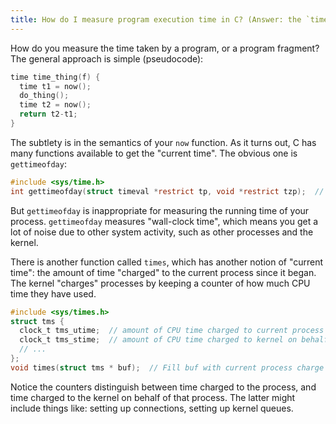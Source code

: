 ```yaml
---
title: How do I measure program execution time in C? (Answer: the `times` function)
---
```


How do you measure the time taken by a program, or a program fragment? The general approach is simple (pseudocode):

```c
time time_thing(f) {
  time t1 = now();
  do_thing();
  time t2 = now();
  return t2-t1;
}
```

The subtlety is in the semantics of your `now` function. As it turns out, C has many functions available to get the "current time". The obvious one is `gettimeofday`:

```c
#include <sys/time.h>
int gettimeofday(struct timeval *restrict tp, void *restrict tzp);  // The system's notion of the current Greenwich time and the current time zone
```

But `gettimeofday` is inappropriate for measuring the running time of your process. `gettimeofday` measures "wall-clock time", which means you get a lot of noise due to other system activity, such as other processes and the kernel.

There is another function called `times`, which has another notion of "current time": the amount of time "charged" to the current process since it began. The kernel "charges" processes by keeping a counter of how much CPU time they have used.

```c
#include <sys/times.h>
struct tms {
  clock_t tms_utime;  // amount of CPU time charged to current process
  clock_t tms_stime;  // amount of CPU time charged to kernel on behalf of current process
  // ...
};
void times(struct tms * buf);  // Fill buf with current process charge
```

Notice the counters distinguish between time charged to the process, and time charged to the kernel on behalf of that process. The latter might include things like: setting up connections, setting up kernel queues.
